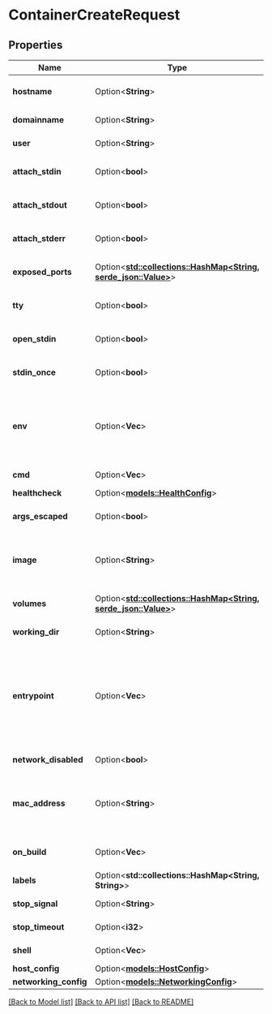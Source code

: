 # ContainerCreateRequest

## Properties

Name | Type | Description | Notes
------------ | ------------- | ------------- | -------------
**hostname** | Option<**String**> | The hostname to use for the container, as a valid RFC 1123 hostname.  | [optional]
**domainname** | Option<**String**> | The domain name to use for the container.  | [optional]
**user** | Option<**String**> | The user that commands are run as inside the container. | [optional]
**attach_stdin** | Option<**bool**> | Whether to attach to `stdin`. | [optional][default to false]
**attach_stdout** | Option<**bool**> | Whether to attach to `stdout`. | [optional][default to true]
**attach_stderr** | Option<**bool**> | Whether to attach to `stderr`. | [optional][default to true]
**exposed_ports** | Option<[**std::collections::HashMap<String, serde_json::Value>**](serde_json::Value.md)> | An object mapping ports to an empty object in the form:  `{\"<port>/<tcp|udp|sctp>\": {}}`  | [optional]
**tty** | Option<**bool**> | Attach standard streams to a TTY, including `stdin` if it is not closed.  | [optional][default to false]
**open_stdin** | Option<**bool**> | Open `stdin` | [optional][default to false]
**stdin_once** | Option<**bool**> | Close `stdin` after one attached client disconnects | [optional][default to false]
**env** | Option<**Vec<String>**> | A list of environment variables to set inside the container in the form `[\"VAR=value\", ...]`. A variable without `=` is removed from the environment, rather than to have an empty value.  | [optional]
**cmd** | Option<**Vec<String>**> | Command to run specified as a string or an array of strings.  | [optional]
**healthcheck** | Option<[**models::HealthConfig**](HealthConfig.md)> |  | [optional]
**args_escaped** | Option<**bool**> | Command is already escaped (Windows only) | [optional][default to false]
**image** | Option<**String**> | The name (or reference) of the image to use when creating the container, or which was used when the container was created.  | [optional]
**volumes** | Option<[**std::collections::HashMap<String, serde_json::Value>**](serde_json::Value.md)> | An object mapping mount point paths inside the container to empty objects.  | [optional]
**working_dir** | Option<**String**> | The working directory for commands to run in. | [optional]
**entrypoint** | Option<**Vec<String>**> | The entry point for the container as a string or an array of strings.  If the array consists of exactly one empty string (`[\"\"]`) then the entry point is reset to system default (i.e., the entry point used by docker when there is no `ENTRYPOINT` instruction in the `Dockerfile`).  | [optional]
**network_disabled** | Option<**bool**> | Disable networking for the container. | [optional]
**mac_address** | Option<**String**> | MAC address of the container.  Deprecated: this field is deprecated in API v1.44 and up. Use EndpointSettings.MacAddress instead.  | [optional]
**on_build** | Option<**Vec<String>**> | `ONBUILD` metadata that were defined in the image's `Dockerfile`.  | [optional]
**labels** | Option<**std::collections::HashMap<String, String>**> | User-defined key/value metadata. | [optional]
**stop_signal** | Option<**String**> | Signal to stop a container as a string or unsigned integer.  | [optional]
**stop_timeout** | Option<**i32**> | Timeout to stop a container in seconds. | [optional]
**shell** | Option<**Vec<String>**> | Shell for when `RUN`, `CMD`, and `ENTRYPOINT` uses a shell.  | [optional]
**host_config** | Option<[**models::HostConfig**](HostConfig.md)> |  | [optional]
**networking_config** | Option<[**models::NetworkingConfig**](NetworkingConfig.md)> |  | [optional]

[[Back to Model list]](../README.md#documentation-for-models) [[Back to API list]](../README.md#documentation-for-api-endpoints) [[Back to README]](../README.md)


